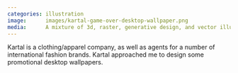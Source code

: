 ```yaml
---
categories: illustration
image:      images/kartal-game-over-desktop-wallpaper.png
media:      A mixture of 3d, raster, generative design, and vector illustration.
---
```

Kartal is a clothing/apparel company, as well as agents for a number of
international fashion brands. Kartal approached me to design some promotional
desktop wallpapers.
